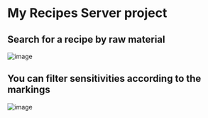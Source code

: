 #   My Recipes Server project 



## Search for a recipe by raw material


![image](https://user-images.githubusercontent.com/110628454/222425340-aca72bdd-a03a-406f-85f0-2b29d74f058e.png)





## You can filter sensitivities according to the markings


![image](https://user-images.githubusercontent.com/110628454/222425829-6866b905-dd59-4697-81f9-b39e6f719830.png)
